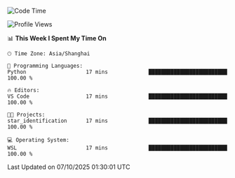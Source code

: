 <!--START_SECTION:waka-->
![Code Time](http://img.shields.io/badge/Code%20Time-3%2C132%20hrs%2034%20mins-blue)

![Profile Views](http://img.shields.io/badge/Profile%20Views-0-blue)

📊 **This Week I Spent My Time On** 

```text
🕑︎ Time Zone: Asia/Shanghai

💬 Programming Languages: 
Python                   17 mins             █████████████████████████   100.00 % 

🔥 Editors: 
VS Code                  17 mins             █████████████████████████   100.00 % 

🐱‍💻 Projects: 
star_identification      17 mins             █████████████████████████   100.00 % 

💻 Operating System: 
WSL                      17 mins             █████████████████████████   100.00 % 
```


 Last Updated on 07/10/2025 01:30:01 UTC
<!--END_SECTION:waka-->